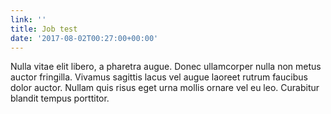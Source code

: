 ```yaml
---
link: ''
title: Job test
date: '2017-08-02T00:27:00+00:00'
---
```



Nulla vitae elit libero, a pharetra augue. Donec ullamcorper nulla non metus auctor fringilla. Vivamus sagittis lacus vel augue laoreet rutrum faucibus dolor auctor. Nullam quis risus eget urna mollis ornare vel eu leo. Curabitur blandit tempus porttitor.